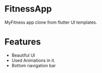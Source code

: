 # FitnessApp
MyFitness app clone from flutter UI templates.
# Features
- Beautiful UI 
- Used Animations in it.
- Bottom navigation bar
